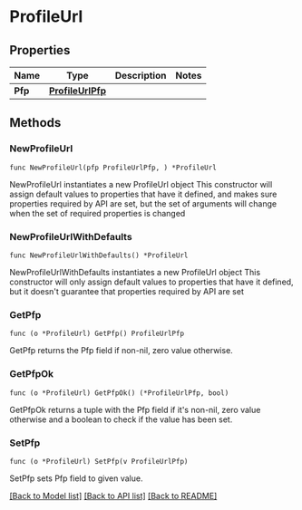 # ProfileUrl

## Properties

Name | Type | Description | Notes
------------ | ------------- | ------------- | -------------
**Pfp** | [**ProfileUrlPfp**](ProfileUrlPfp.md) |  | 

## Methods

### NewProfileUrl

`func NewProfileUrl(pfp ProfileUrlPfp, ) *ProfileUrl`

NewProfileUrl instantiates a new ProfileUrl object
This constructor will assign default values to properties that have it defined,
and makes sure properties required by API are set, but the set of arguments
will change when the set of required properties is changed

### NewProfileUrlWithDefaults

`func NewProfileUrlWithDefaults() *ProfileUrl`

NewProfileUrlWithDefaults instantiates a new ProfileUrl object
This constructor will only assign default values to properties that have it defined,
but it doesn't guarantee that properties required by API are set

### GetPfp

`func (o *ProfileUrl) GetPfp() ProfileUrlPfp`

GetPfp returns the Pfp field if non-nil, zero value otherwise.

### GetPfpOk

`func (o *ProfileUrl) GetPfpOk() (*ProfileUrlPfp, bool)`

GetPfpOk returns a tuple with the Pfp field if it's non-nil, zero value otherwise
and a boolean to check if the value has been set.

### SetPfp

`func (o *ProfileUrl) SetPfp(v ProfileUrlPfp)`

SetPfp sets Pfp field to given value.



[[Back to Model list]](../README.md#documentation-for-models) [[Back to API list]](../README.md#documentation-for-api-endpoints) [[Back to README]](../README.md)


